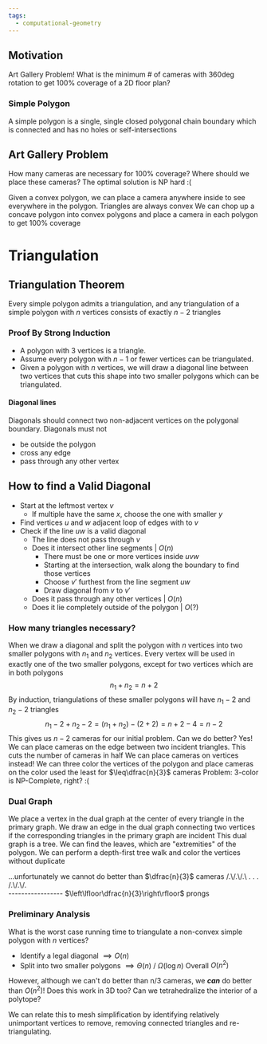 ```yaml
---
tags:
  - computational-geometry
---
```


## Motivation
Art Gallery Problem!
What is the minimum # of cameras with 360deg rotation to get 100% coverage of a 2D floor plan?
### Simple Polygon
A simple polygon is a single, single closed polygonal chain boundary which is connected and has no holes or self-intersections

## Art Gallery Problem
How many cameras are necessary for 100% coverage? Where should we place these cameras?
The optimal solution is NP hard :(

Given a convex polygon, we can place a camera anywhere inside to see everywhere in the polygon.
Triangles are always convex
We can chop up a concave polygon into convex polygons and place a camera in each polygon to get 100% coverage

# Triangulation
## Triangulation Theorem
Every simple polygon admits a triangulation, and any triangulation of a simple polygon with $n$ vertices consists of exactly $n-2$ triangles
### Proof By Strong Induction
* A polygon with 3 vertices is a triangle.
* Assume every polygon with $n-1$ or fewer vertices can be triangulated.
* Given a polygon with $n$ vertices, we will draw a diagonal line between two vertices that cuts this shape into two smaller polygons which can be triangulated.
#### Diagonal lines
Diagonals should connect two non-adjacent vertices on the polygonal boundary.
Diagonals must not
* be outside the polygon
* cross any edge
* pass through any other vertex

## How to find a Valid Diagonal
* Start at the leftmost vertex $v$
	* If multiple have the same $x$, choose the one with smaller $y$
* Find vertices $u$ and $w$ adjacent loop of edges with to $v$
* Check if the line $uw$ is a valid diagonal
	* The line does not pass through $v$
	* Does it intersect other line segments | $O(n)$
		* There must be one or more vertices inside $uvw$
		* Starting at the intersection, walk along the boundary to find those vertices
		* Choose $v'$ furthest from the line segment $uw$
		* Draw diagonal from $v$ to $v'$
	* Does it pass through any other vertices | $O(n)$
	* Does it lie completely outside of the polygon | $O(?)$

### How many triangles necessary?
When we draw a diagonal and split the polygon with $n$ vertices into two smaller polygons with $n_1$ and $n_2$ vertices.
Every vertex will be used in exactly one of the two smaller polygons, except for two vertices which are in both polygons
$$n_1+n_2=n+2$$
By induction, triangulations of these smaller polygons will have $n_1-2$ and $n_2-2$ triangles
$$n_1-2+n_2-2=(n_1+n_2)-(2+2)=n+2-4=n-2$$
This gives us $n-2$ cameras for our initial problem. Can we do better?
Yes! We can place cameras on the edge between two incident triangles. This cuts the number of cameras in half
We can place cameras on vertices instead! We can three color the vertices of the polygon and place cameras on the color used the least for $\leq\dfrac{n}{3}$ cameras
Problem: 3-color is NP-Complete, right? :(

### Dual Graph
We place a vertex in the dual graph at the center of every triangle in the primary graph.
We draw an edge in the dual graph connecting two vertices if the corresponding triangles in the primary graph are incident
This dual graph is a tree. We can find the leaves, which are "extremities" of the polygon.
We can perform a depth-first tree walk and color the vertices without duplicate

...unfortunately we cannot do better than $\dfrac{n}{3}$ cameras
/.\\/.\\/.\\ . . . /.\\/.\\/.\
\-----------------
$\left\lfloor\dfrac{n}{3}\right\rfloor$ prongs

### Preliminary Analysis
What is the worst case running time to triangulate a non-convex simple polygon with $n$ vertices?

* Identify a legal diagonal $\implies O(n)$
* Split into two smaller polygons $\implies \Theta(n)$ / $\Omega(\log n)$
Overall $O(n^2)$

However, although we can't do better than n/3 cameras, we ***can*** do better than $O(n^2)$!
Does this work in 3D too? Can we tetrahedralize the interior of a polytope?

We can relate this to mesh simplification by identifying relatively unimportant vertices to remove, removing connected triangles and re-triangulating.